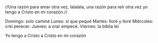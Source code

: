 //Una razón para amar otra vez, lalalala, una razón
para reír otra vez yo tengo a Cristo en mi corazón.//
 
Domingo: solo caminé 
Lunes: sí que pequé
Martes: lloré y lloré
Miércoles: creí perecer.
Jueves: a orar empecé.
Viernes: la biblia leí

Yo tengo a Cristo a Cristo en mi corazón